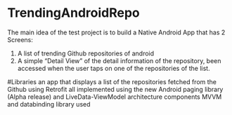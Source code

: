 # TrendingAndroidRepo
The main idea of the test project is to build a Native Android App that has 2 Screens: 
1. A list of trending Github repositories of android 
2. A simple “Detail View” of the detail information of the repository, been accessed when the user taps on one of the repositories of the list. 

#Libraries
an app that displays a list of the repositories fetched from the Github using Retrofit
all implemented using the new Android paging library (Alpha release) and LiveData-ViewModel architecture components
MVVM and databinding library used
